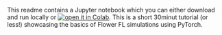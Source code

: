 This readme contains a Jupyter notebook which you can either download and run locally or [![open it in Colab](https://colab.research.google.com/assets/colab-badge.svg)](https://colab.research.google.com/github/adap/flower/blob/main/examples/simulation_pytorch_colab/tutorial.ipynb). This is a short 30minut tutorial (or less!) showcasing the basics of Flower FL simulations using PyTorch. 
